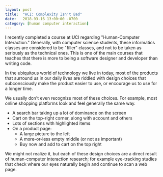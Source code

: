 ```yaml
---
layout: post
title:  "HCI: Complexity Isn't Bad"
date:   2018-03-16 13:00:00 -0700
category: [human computer interaction]
---
```


I recently completed a course at UCI regarding "Human-Computer Interaction." Generally, with computer science students, these informatics classes are considered to be "filler" classes, and not to be taken as seriously as the technical ones. This is one of the main courses that teaches that there is more to being a software designer and developer than writing code.

<!--more-->

In the ubiquitous world of technology we live in today, most of the products that surround us in our daily lives are riddled with design choices that subconsciously make the product easier to use, or encourage us to use for a longer time.

We usually don't even recognize most of these choices. For example, most online shopping platforms look and feel generally the same way. 

* A search bar taking up a lot of dominance on the screen
* Cart on the top-right corner, along with account and others
* Lots of sections with highlighted items
* On a product page: 
    * A large picture to the left
    * A more-or-less empty middle (or not as important)
    * Buy now and add to cart on the top right

We might not realize it, but each of these design choices are a direct result of human-computer interaction research; for example eye-tracking studies that check where our eyes naturally begin and continue to scan a web page.
